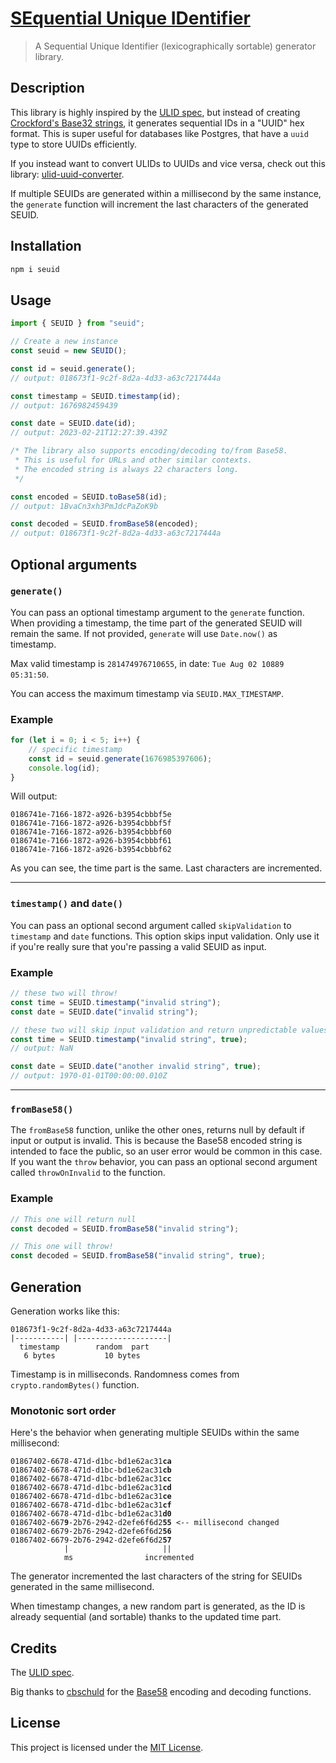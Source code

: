 # [SEquential Unique IDentifier](https://github.com/TheEdoRan/seuid)

> A Sequential Unique Identifier (lexicographically sortable) generator library.

## Description

This library is highly inspired by the [ULID spec](https://github.com/ulid/spec), but instead of creating [Crockford's Base32 strings](http://www.crockford.com/base32.html), it generates sequential IDs in a "UUID" hex format. This is super useful for databases like Postgres, that have a `uuid` type to store UUIDs efficiently.

If you instead want to convert ULIDs to UUIDs and vice versa, check out this library: [ulid-uuid-converter](https://github.com/TheEdoRan/ulid-uuid-converter).

If multiple SEUIDs are generated within a millisecond by the same instance, the `generate` function will increment the last characters of the generated SEUID.

## Installation

```sh
npm i seuid
```

## Usage

```typescript
import { SEUID } from "seuid";

// Create a new instance
const seuid = new SEUID();

const id = seuid.generate();
// output: 018673f1-9c2f-8d2a-4d33-a63c7217444a

const timestamp = SEUID.timestamp(id);
// output: 1676982459439

const date = SEUID.date(id);
// output: 2023-02-21T12:27:39.439Z

/* The library also supports encoding/decoding to/from Base58.
 * This is useful for URLs and other similar contexts.
 * The encoded string is always 22 characters long.
 */

const encoded = SEUID.toBase58(id);
// output: 1BvaCn3xh3PmJdcPaZoK9b

const decoded = SEUID.fromBase58(encoded);
// output: 018673f1-9c2f-8d2a-4d33-a63c7217444a
```

## Optional arguments

### `generate()`

You can pass an optional timestamp argument to the `generate` function. When providing a timestamp, the time part of the generated SEUID will remain the same. If not provided, `generate` will use `Date.now()` as timestamp.

Max valid timestamp is `281474976710655`, in date: `Tue Aug 02 10889 05:31:50`.

You can access the maximum timestamp via `SEUID.MAX_TIMESTAMP`.

### Example

```typescript
for (let i = 0; i < 5; i++) {
	// specific timestamp
	const id = seuid.generate(1676985397606);
	console.log(id);
}
```

Will output:

```
0186741e-7166-1872-a926-b3954cbbbf5e
0186741e-7166-1872-a926-b3954cbbbf5f
0186741e-7166-1872-a926-b3954cbbbf60
0186741e-7166-1872-a926-b3954cbbbf61
0186741e-7166-1872-a926-b3954cbbbf62
```

As you can see, the time part is the same. Last characters are incremented.

---

### `timestamp()` and `date()`

You can pass an optional second argument called `skipValidation` to `timestamp` and `date` functions. This option skips input validation. Only use it if you're really sure that you're passing a valid SEUID as input.

### Example

```typescript
// these two will throw!
const time = SEUID.timestamp("invalid string");
const date = SEUID.date("invalid string");

// these two will skip input validation and return unpredictable values with invalid strings
const time = SEUID.timestamp("invalid string", true);
// output: NaN

const date = SEUID.date("another invalid string", true);
// output: 1970-01-01T00:00:00.010Z
```

---

### `fromBase58()`

The `fromBase58` function, unlike the other ones, returns null by default if input or output is invalid. This is because the Base58 encoded string is intended to face the public, so an user error would be common in this case. If you want the `throw` behavior, you can pass an optional second argument called `throwOnInvalid` to the function.

### Example

```typescript
// This one will return null
const decoded = SEUID.fromBase58("invalid string");

// This one will throw!
const decoded = SEUID.fromBase58("invalid string", true);
```

## Generation

Generation works like this:

```
018673f1-9c2f-8d2a-4d33-a63c7217444a
|-----------| |--------------------|
  timestamp        random  part
   6 bytes           10 bytes
```

Timestamp is in milliseconds. Randomness comes from `crypto.randomBytes()` function.

### Monotonic sort order

Here's the behavior when generating multiple SEUIDs within the same millisecond:

<pre>
<code>01867402-6678-471d-d1bc-bd1e62ac31<b>ca</b>
01867402-6678-471d-d1bc-bd1e62ac31<b>cb</b>
01867402-6678-471d-d1bc-bd1e62ac31<b>cc</b>
01867402-6678-471d-d1bc-bd1e62ac31<b>cd</b>
01867402-6678-471d-d1bc-bd1e62ac31<b>ce</b>
01867402-6678-471d-d1bc-bd1e62ac31<b>cf</b>
01867402-6678-471d-d1bc-bd1e62ac31<b>d0</b>
01867402-667<b>9</b>-2b76-2942-d2efe6f6d2<b>55</b> <-- millisecond changed
01867402-6679-2b76-2942-d2efe6f6d2<b>56</b>
01867402-6679-2b76-2942-d2efe6f6d2<b>57</b>
            |                     ||
            ms                incremented</code>
</pre>

The generator incremented the last characters of the string for SEUIDs generated in the same millisecond.

When timestamp changes, a new random part is generated, as the ID is already sequential (and sortable) thanks to the updated time part.

## Credits

The [ULID spec](https://github.com/ulid/spec).

Big thanks to [cbschuld](https://github.com/cbschuld) for the [Base58](https://github.com/cbschuld/uuid-base58) encoding and decoding functions.

## License

This project is licensed under the [MIT License](https://github.com/TheEdoRan/seuid/blob/main/LICENSE).
